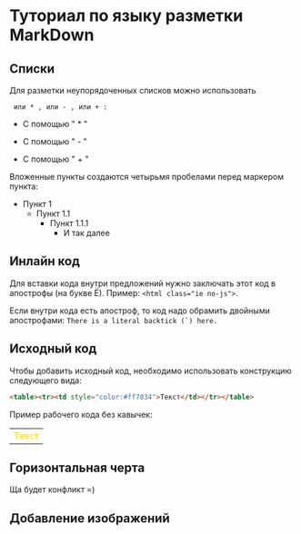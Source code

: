 # Туториал по языку разметки MarkDown

## Списки 

Для разметки неупорядоченных списков можно использовать
```
 или * , или - , или + :
```
* С помощью " * "
- С помощью " - "
+ С помощью " + "

Вложенные пункты создаются четырьмя пробелами перед маркером
пункта:
* Пункт 1
    * Пункт 1.1
        * Пункт 1.1.1
            * И так далее



## Инлайн код

Для вставки кода внутри предложений нужно заключать этот
код в апострофы (на букве Ё). Пример: `<html class="ie
no-js">`.

Если внутри кода есть апостроф, то код надо обрамить
двойными апострофами: ``There is a literal backtick (`)
here.``

## Исходный код

Чтобы добавить исходный код, необходимо использовать конструкцию следующего вида:
```html
<table><tr><td style="color:#ff7834">Текст</td></tr></table>
```
Пример рабочего кода без кавычек:
<table><tr><td style="color:#FFD700">Текст</td></tr></table>

## Горизонтальная черта

Ща будет конфликт =)

## Добавление изображений